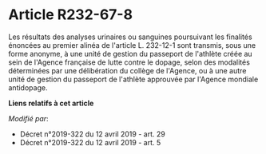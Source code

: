 # Article R232-67-8

Les résultats des analyses urinaires ou sanguines poursuivant les finalités énoncées au premier alinéa de l'article L.
232-12-1 sont transmis, sous une forme anonyme, à une unité de gestion du passeport de l'athlète créée au sein de l'Agence
française de lutte contre le dopage, selon des modalités déterminées par une délibération du collège de l'Agence, ou à une
autre unité de gestion du passeport de l'athlète approuvée par l'Agence mondiale antidopage.

**Liens relatifs à cet article**

_Modifié par_:

  - Décret n°2019-322 du 12 avril 2019 - art. 29
  - Décret n°2019-322 du 12 avril 2019 - art. 5
